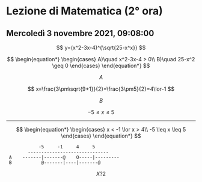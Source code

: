 #  Lezione di Matematica (2° ora)
## Mercoledì 3 novembre 2021, 09:08:00

$$
y=(x^2-3x-4)^{\sqrt{25-x^x}}
$$


$$
\begin{equation*} \begin{cases} 
A)\quad x^2-3x-4 > 0\\
B)\quad 25-x^2 \geq 0 \end{cases} \end{equation*}
$$

$$
A
$$

$$
x=\frac{3\pm\sqrt{9+1}}{2}=\frac{3\pm5}{2}=4\lor-1
$$


$$
B
$$

$$
-5 \leq x \leq 5
$$


---

$$
\begin{equation*} \begin{cases} 
x <  -1 \lor x > 4\\
-5 \leq x \leq 5
 \end{cases} \end{equation*}
$$




                -5     -1     4     5
			------------------------------
	 A    -------|-------@    O-----|---------
	 B           @-------|----|-------@



$$
X?2
$$
<!--stackedit_data:
eyJoaXN0b3J5IjpbLTExNjY1OTYxODcsLTE1Nzg2NTgwMzldfQ
==
-->